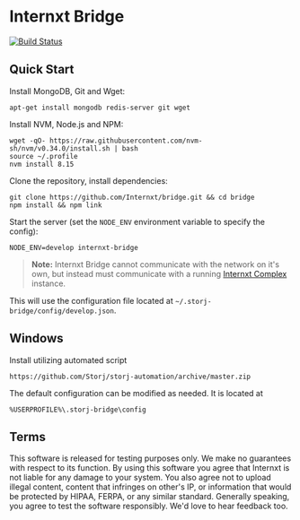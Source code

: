 Internxt Bridge
=======================================================================================================

[![Build Status](https://travis-ci.com/internxt/Bridge.svg?branch=master)](https://travis-ci.com/internxt/Bridge)

Quick Start
-----------

Install MongoDB, Git and Wget:

```
apt-get install mongodb redis-server git wget
```

Install NVM, Node.js and NPM:

```
wget -qO- https://raw.githubusercontent.com/nvm-sh/nvm/v0.34.0/install.sh | bash
source ~/.profile
nvm install 8.15
```

Clone the repository, install dependencies:

```
git clone https://github.com/Internxt/bridge.git && cd bridge
npm install && npm link
```

Start the server (set the `NODE_ENV` environment variable to specify the config):

```
NODE_ENV=develop internxt-bridge
```

> **Note:** Internxt Bridge cannot communicate with the network on it's own, but 
> instead must communicate with a running 
> [Internxt Complex](https://github.com/Internxt/complex) instance.

This will use the configuration file located at `~/.storj-bridge/config/develop.json`.

Windows
-------

Install utilizing automated script

```
https://github.com/Storj/storj-automation/archive/master.zip
```

The default configuration can be modified as needed.  It is located at

```
%USERPROFILE%\.storj-bridge\config
```


Terms
-----

This software is released for testing purposes only. We make no guarantees with
respect to its function. By using this software you agree that Internxt is not
liable for any damage to your system. You also agree not to upload illegal
content, content that infringes on other's IP, or information that would be
protected by HIPAA, FERPA, or any similar standard. Generally speaking, you
agree to test the software responsibly. We'd love to hear feedback too.
